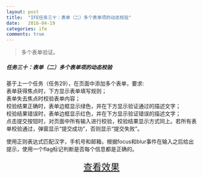 ```yaml
---
layout: post
title:  "IFE任务三十：表单（二）多个表单项的动态校验"
date:   2016-04-19
categories: ife
comments: true
---
```


>多个表单验证。

##### 任务三十：表单（二）多个表单项的动态校验

基于上一个任务（任务29），在页面中添加多个表单，要求:  
表单获得焦点时，下方显示表单填写规则；  
表单失去焦点时校验表单内容；  
校验结果正确时，表单边框显示绿色，并在下方显示验证通过的描述文字；  
校验结果错误时，表单边框显示红色，并在下方显示验证错误的描述文字；  
点击提交按钮时，对页面中所有输入进行校验，校验结果显示方式同上。若所有表单校验通过，弹窗显示“提交成功”，否则显示“提交失败”。

使用正则表达式匹配汉字，手机号和邮箱，根据focus和blur事件在输入之后给出提示，使用一个flag标记判断是否每个信息都是正确的。


<div>
<a href="https://irife.github.io/ife/tliyun/task30/task30.html" target="_blank"><div style="height:50px;line-height:50px;text-align:center;font-size:24px;">查看效果</div></a>
</div>

